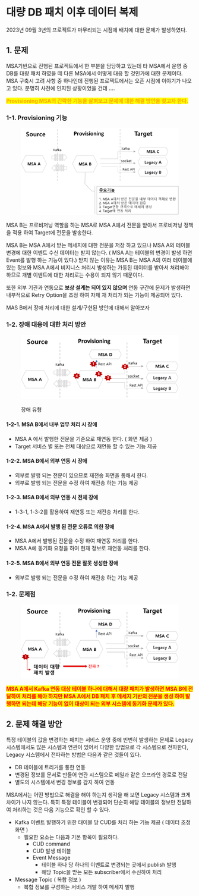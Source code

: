 # 대량 DB 패치 이후 데이터 복제

2023년 09월 3년의 프로젝트가 마무리되는 시점에 배치에 대한 문제가 발생하였다.

## 1. 문제

MSA기반으로 진행된 프로젝트에서 한 부분을 담당하고 있는데 타 MSA에서 운영 중 DB를 대량 패치 하였을 떼 다른 MSA에서 어떻게 대응 할 것인가에 대한 문제이다. MSA 구축시 고려 사항 중 하나인데 진행된 프로젝트에서는 오픈 시점에 이야기가 나오고 있다. 분명히 사전에 인지된 상황이었을 건데 ....

<mark style="color:orange;">**Provisioning MSA의 간략한 기능을 살펴보고 문제에 대한 해결 방안을 찾고자 한다.**</mark>

### 1-1. Provisioning 기능

<figure><img src="../../../.gitbook/assets/image (5).png" alt=""><figcaption></figcaption></figure>

MSA B는 프로비저닝  역할을 하는 MSA로 MSA A에서 전문을 받아서 프로비저닝 정책을 적용 하여 Target에 전문을 발송한다.

MSA B는 MSA A에서 받는 메세지에 대한 전문을 저장 하고 있으나 MSA A의 테이블 변경에 대한 이벤트 수신 데이터는 받지 않는다. ( MSA A는 테이블의 변경이 발생 하면 Event를 발행 하는 기능이 있다.) 받지 않는 이유는 MSA B는 MSA A의 여러 테이블에 있는 정보와 MSA A에서 비지니스 처리시 발생하는 가동된 데이터를 받아서 처리해야 하므로 개별 이벤트에 대한 처리로는 수용이 되지 않기 때문이다.

또한 외부 기관과 연동으로 **보상 설계는 되어 있지 않으며** 연동 구간에 문제가 발생하면 내부적으로 Retry Option을 조정 하여 자체 재 처리가 되는 기능이 제공되어 있다.&#x20;

MAS B에서 장애 처리에 대한 설계/구현된 방안에 대해서 알아보자

### 1-2. 장애 대응에 대한 처리 방안

<figure><img src="../../../.gitbook/assets/image (7).png" alt=""><figcaption><p>장애 유형</p></figcaption></figure>

#### 1-2-1. MSA B에서 내부 업무 처리 시 장애

* MSA A 에서 발행한 전문을 기준으로 재연동 한다. ( 화면 제공 )
* Target 서비스 별 또는 전체 대상으로 재연동 할 수 있는 기능 제공

#### 1-2-2. MSA B에서 외부 연동 시 장애

* 외부로 발행 되는 전문이 있으므로 재전송 화면을 통해서 한다.
* 외부로 발행 되는 전문을 수정 하여 재전송 하는 기능 제공&#x20;

#### 1-2-3. MSA B에서 외부 연동 시 전체 장애

* 1-3-1, 1-3-2를 활용하여 재연동 또는 재전송 처리를 한다.

#### 1-2-4. MSA A에서 발행 된 전문 오류로 의한 장애

* MSA A에서 발행된 전문을 수정 하여 재연동 처리를 한다.
* MSA A에 동기화 요청을 하여 현재 정보로 재연동 처리를 한다.

#### 1-2-5. MSA B에서 외부 연동 전문 잘못 생성한 장애

* 외부로 발행 되는 전문을 수정 하여 재전송 하는 기능 제공

### 1-2. 문제점

<figure><img src="../../../.gitbook/assets/image (9).png" alt=""><figcaption></figcaption></figure>

<mark style="color:red;">**MSA A에서  Kafka 연동 대상 테이블 하나에 대해서 대량 패치가 발생하면 MSA B에 전달하여 처리를 해야 하지만 MSA A에서 DB 패치 후 메세지 기반의 전문을 생성 하여 발행하면 되는데 해당 기능이 없어 대상이 되는 외부 시스템에 동기화 문제가 있다.**</mark>

## 2. 문제 해결 방안

특정 테이블의 값을 변경하는 패치는 서비스 운영 중에 빈번히 발생하는 문제로  Legacy 시스템에서도 많은 시스템과 연관이 있어서 다양한 방법으로 각 시스템으로 전파한다, Legacy 시스템에서 전파하는 방법은 다음과 같은 것들이 있다.

* DB 테이블에 트리거를 통한 연동&#x20;
* 변경된 정보를 문서로 만들어 연관 시스템으로 메일과 같은 오프라인 경로로 전달&#x20;
* 별도의 시스템에서 변경 정보를 감지 하여 연동&#x20;

MSA에서는 어떤 방법으로 해결을 해야 하는지 생각을 해 보면 Legacy 시스템과 크게 차이가 나지 않는다. 특히 특정 테이블이 변경되어 단순히 해당 테이블의 정보만 전달하여 처리하는 것은 다음 기능으로 확인 할 수 있다.

* Kafka 이벤트 발행하기 위한 태이블 당 CUD를 처리 하는 기능 제공 ( 데이터 조정 화면 )
  * 필요한 요소는 다음과 기본 항목이 필요하다.
    * CUD command
    * CUD 발생 테이블
    * Event Message&#x20;
      * 테이블 하나 당 하나의 이벤트로 변경되는 곳에서 publish 발행&#x20;
      * 해당 Topic을 받는 모든 subscriber에서 수신하여 처리
* Message Topic ( 복합 정보 )&#x20;
  * 복합 정보를 구성하는 서비스 개발 하여 메세지 발행&#x20;

